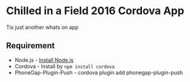 Chilled in a Field 2016 Cordova App
====

Tis just another whats on app

## Requirement

 * Node.js - [Install Node.js](http://nodejs.org)
 * Cordova - Install by `npm install cordova`
 * PhoneGap-Plugin-Push - cordova plugin add phonegap-plugin-push
